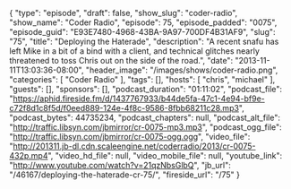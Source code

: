 {
  "type": "episode",
  "draft": false,
  "show_slug": "coder-radio",
  "show_name": "Coder Radio",
  "episode": 75,
  "episode_padded": "0075",
  "episode_guid": "E93E7480-4968-43BA-9A97-700DF4B31AF9",
  "slug": "75",
  "title": "Deploying the Haterade",
  "description": "A recent snafu has left Mike in a bit of a bind with a client, and technical glitches nearly threatened to toss Chris out on the side of the road.",
  "date": "2013-11-11T13:03:36-08:00",
  "header_image": "/images/shows/coder-radio.png",
  "categories": [
    "Coder Radio"
  ],
  "tags": [],
  "hosts": [
    "chris",
    "michael"
  ],
  "guests": [],
  "sponsors": [],
  "podcast_duration": "01:11:02",
  "podcast_file": "https://aphid.fireside.fm/d/1437767933/b44de5fa-47c1-4e94-bf9e-c72f8d1c8f5d/f0eed889-124e-4f8c-9586-8fbb68211c28.mp3",
  "podcast_bytes": 44735234,
  "podcast_chapters": null,
  "podcast_alt_file": "http://traffic.libsyn.com/jbmirror/cr-0075-mp3.mp3",
  "podcast_ogg_file": "http://traffic.libsyn.com/jbmirror/cr-0075-ogg.ogg",
  "video_file": "http://201311.jb-dl.cdn.scaleengine.net/coderradio/2013/cr-0075-432p.mp4",
  "video_hd_file": null,
  "video_mobile_file": null,
  "youtube_link": "http://www.youtube.com/watch?v=21qzNbsGlbQ",
  "jb_url": "/46167/deploying-the-haterade-cr-75/",
  "fireside_url": "/75"
}

